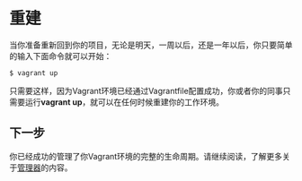 # 重建

当你准备重新回到你的项目，无论是明天，一周以后，还是一年以后，你只要简单的输入下面命令就可以开始：

``` shell
$ vagrant up
```

只需要这样，因为Vagrant环境已经通过Vagrantfile配置成功，你或者你的同事只需要运行**vagrant up**，就可以在任何时候重建你的工作环境。

## 下一步

你已经成功的管理了你Vagrant环境的完整的生命周期。请继续阅读，了解更多关于[管理器]()的内容。
